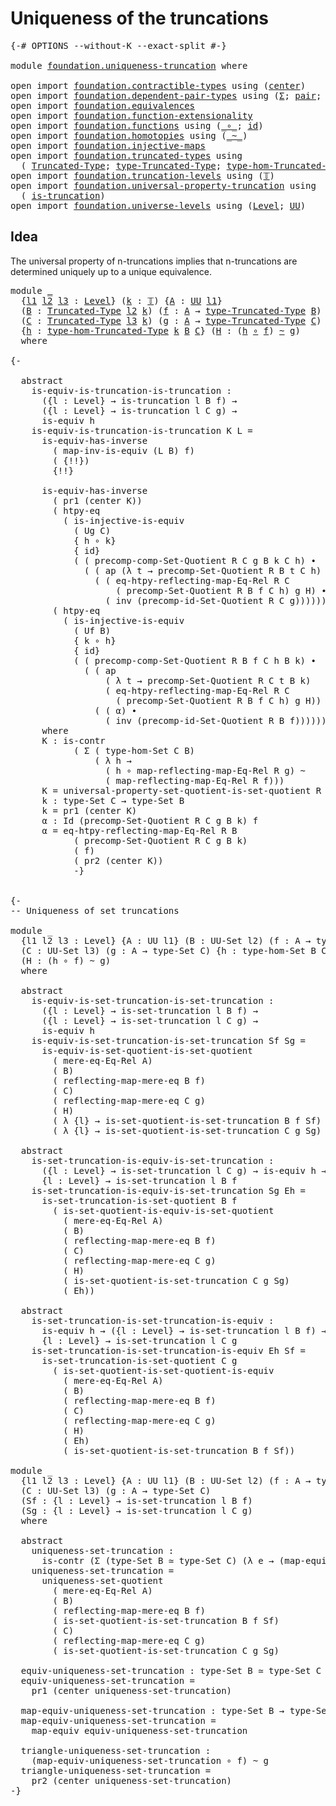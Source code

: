 # Uniqueness of the truncations

<pre class="Agda"><a id="42" class="Symbol">{-#</a> <a id="46" class="Keyword">OPTIONS</a> <a id="54" class="Pragma">--without-K</a> <a id="66" class="Pragma">--exact-split</a> <a id="80" class="Symbol">#-}</a>

<a id="85" class="Keyword">module</a> <a id="92" href="foundation.uniqueness-truncation.html" class="Module">foundation.uniqueness-truncation</a> <a id="125" class="Keyword">where</a>

<a id="132" class="Keyword">open</a> <a id="137" class="Keyword">import</a> <a id="144" href="foundation.contractible-types.html" class="Module">foundation.contractible-types</a> <a id="174" class="Keyword">using</a> <a id="180" class="Symbol">(</a><a id="181" href="foundation-core.contractible-types.html#1098" class="Function">center</a><a id="187" class="Symbol">)</a>
<a id="189" class="Keyword">open</a> <a id="194" class="Keyword">import</a> <a id="201" href="foundation.dependent-pair-types.html" class="Module">foundation.dependent-pair-types</a> <a id="233" class="Keyword">using</a> <a id="239" class="Symbol">(</a><a id="240" href="foundation-core.dependent-pair-types.html#515" class="Record">Σ</a><a id="241" class="Symbol">;</a> <a id="243" href="foundation-core.dependent-pair-types.html#588" class="InductiveConstructor">pair</a><a id="247" class="Symbol">;</a> <a id="249" href="foundation-core.dependent-pair-types.html#605" class="Field">pr1</a><a id="252" class="Symbol">;</a> <a id="254" href="foundation-core.dependent-pair-types.html#617" class="Field">pr2</a><a id="257" class="Symbol">)</a>
<a id="259" class="Keyword">open</a> <a id="264" class="Keyword">import</a> <a id="271" href="foundation.equivalences.html" class="Module">foundation.equivalences</a>
<a id="295" class="Keyword">open</a> <a id="300" class="Keyword">import</a> <a id="307" href="foundation.function-extensionality.html" class="Module">foundation.function-extensionality</a>
<a id="342" class="Keyword">open</a> <a id="347" class="Keyword">import</a> <a id="354" href="foundation.functions.html" class="Module">foundation.functions</a> <a id="375" class="Keyword">using</a> <a id="381" class="Symbol">(</a><a id="382" href="foundation-core.functions.html#420" class="Function Operator">_∘_</a><a id="385" class="Symbol">;</a> <a id="387" href="foundation-core.functions.html#322" class="Function">id</a><a id="389" class="Symbol">)</a>
<a id="391" class="Keyword">open</a> <a id="396" class="Keyword">import</a> <a id="403" href="foundation.homotopies.html" class="Module">foundation.homotopies</a> <a id="425" class="Keyword">using</a> <a id="431" class="Symbol">(</a><a id="432" href="foundation-core.homotopies.html#627" class="Function Operator">_~_</a><a id="435" class="Symbol">)</a>
<a id="437" class="Keyword">open</a> <a id="442" class="Keyword">import</a> <a id="449" href="foundation.injective-maps.html" class="Module">foundation.injective-maps</a>
<a id="475" class="Keyword">open</a> <a id="480" class="Keyword">import</a> <a id="487" href="foundation.truncated-types.html" class="Module">foundation.truncated-types</a> <a id="514" class="Keyword">using</a>
  <a id="522" class="Symbol">(</a> <a id="524" href="foundation-core.truncated-types.html#1925" class="Function">Truncated-Type</a><a id="538" class="Symbol">;</a> <a id="540" href="foundation-core.truncated-types.html#2060" class="Function">type-Truncated-Type</a><a id="559" class="Symbol">;</a> <a id="561" href="foundation-core.truncated-types.html#10677" class="Function">type-hom-Truncated-Type</a><a id="584" class="Symbol">)</a>
<a id="586" class="Keyword">open</a> <a id="591" class="Keyword">import</a> <a id="598" href="foundation.truncation-levels.html" class="Module">foundation.truncation-levels</a> <a id="627" class="Keyword">using</a> <a id="633" class="Symbol">(</a><a id="634" href="foundation-core.truncation-levels.html#395" class="Datatype">𝕋</a><a id="635" class="Symbol">)</a>
<a id="637" class="Keyword">open</a> <a id="642" class="Keyword">import</a> <a id="649" href="foundation.universal-property-truncation.html" class="Module">foundation.universal-property-truncation</a> <a id="690" class="Keyword">using</a>
  <a id="698" class="Symbol">(</a> <a id="700" href="foundation.universal-property-truncation.html#1970" class="Function">is-truncation</a><a id="713" class="Symbol">)</a>
<a id="715" class="Keyword">open</a> <a id="720" class="Keyword">import</a> <a id="727" href="foundation.universe-levels.html" class="Module">foundation.universe-levels</a> <a id="754" class="Keyword">using</a> <a id="760" class="Symbol">(</a><a id="761" href="Agda.Primitive.html#597" class="Postulate">Level</a><a id="766" class="Symbol">;</a> <a id="768" href="foundation-core.universe-levels.html#235" class="Primitive">UU</a><a id="770" class="Symbol">)</a>
</pre>
## Idea

The universal property of n-truncations implies that n-truncations are determined uniquely up to a unique equivalence.

<pre class="Agda"><a id="914" class="Keyword">module</a> <a id="921" href="foundation.uniqueness-truncation.html#921" class="Module">_</a>
  <a id="925" class="Symbol">{</a><a id="926" href="foundation.uniqueness-truncation.html#926" class="Bound">l1</a> <a id="929" href="foundation.uniqueness-truncation.html#929" class="Bound">l2</a> <a id="932" href="foundation.uniqueness-truncation.html#932" class="Bound">l3</a> <a id="935" class="Symbol">:</a> <a id="937" href="Agda.Primitive.html#597" class="Postulate">Level</a><a id="942" class="Symbol">}</a> <a id="944" class="Symbol">(</a><a id="945" href="foundation.uniqueness-truncation.html#945" class="Bound">k</a> <a id="947" class="Symbol">:</a> <a id="949" href="foundation-core.truncation-levels.html#395" class="Datatype">𝕋</a><a id="950" class="Symbol">)</a> <a id="952" class="Symbol">{</a><a id="953" href="foundation.uniqueness-truncation.html#953" class="Bound">A</a> <a id="955" class="Symbol">:</a> <a id="957" href="foundation-core.universe-levels.html#235" class="Primitive">UU</a> <a id="960" href="foundation.uniqueness-truncation.html#926" class="Bound">l1</a><a id="962" class="Symbol">}</a>
  <a id="966" class="Symbol">(</a><a id="967" href="foundation.uniqueness-truncation.html#967" class="Bound">B</a> <a id="969" class="Symbol">:</a> <a id="971" href="foundation-core.truncated-types.html#1925" class="Function">Truncated-Type</a> <a id="986" href="foundation.uniqueness-truncation.html#929" class="Bound">l2</a> <a id="989" href="foundation.uniqueness-truncation.html#945" class="Bound">k</a><a id="990" class="Symbol">)</a> <a id="992" class="Symbol">(</a><a id="993" href="foundation.uniqueness-truncation.html#993" class="Bound">f</a> <a id="995" class="Symbol">:</a> <a id="997" href="foundation.uniqueness-truncation.html#953" class="Bound">A</a> <a id="999" class="Symbol">→</a> <a id="1001" href="foundation-core.truncated-types.html#2060" class="Function">type-Truncated-Type</a> <a id="1021" href="foundation.uniqueness-truncation.html#967" class="Bound">B</a><a id="1022" class="Symbol">)</a>
  <a id="1026" class="Symbol">(</a><a id="1027" href="foundation.uniqueness-truncation.html#1027" class="Bound">C</a> <a id="1029" class="Symbol">:</a> <a id="1031" href="foundation-core.truncated-types.html#1925" class="Function">Truncated-Type</a> <a id="1046" href="foundation.uniqueness-truncation.html#932" class="Bound">l3</a> <a id="1049" href="foundation.uniqueness-truncation.html#945" class="Bound">k</a><a id="1050" class="Symbol">)</a> <a id="1052" class="Symbol">(</a><a id="1053" href="foundation.uniqueness-truncation.html#1053" class="Bound">g</a> <a id="1055" class="Symbol">:</a> <a id="1057" href="foundation.uniqueness-truncation.html#953" class="Bound">A</a> <a id="1059" class="Symbol">→</a> <a id="1061" href="foundation-core.truncated-types.html#2060" class="Function">type-Truncated-Type</a> <a id="1081" href="foundation.uniqueness-truncation.html#1027" class="Bound">C</a><a id="1082" class="Symbol">)</a>
  <a id="1086" class="Symbol">{</a><a id="1087" href="foundation.uniqueness-truncation.html#1087" class="Bound">h</a> <a id="1089" class="Symbol">:</a> <a id="1091" href="foundation-core.truncated-types.html#10677" class="Function">type-hom-Truncated-Type</a> <a id="1115" href="foundation.uniqueness-truncation.html#945" class="Bound">k</a> <a id="1117" href="foundation.uniqueness-truncation.html#967" class="Bound">B</a> <a id="1119" href="foundation.uniqueness-truncation.html#1027" class="Bound">C</a><a id="1120" class="Symbol">}</a> <a id="1122" class="Symbol">(</a><a id="1123" href="foundation.uniqueness-truncation.html#1123" class="Bound">H</a> <a id="1125" class="Symbol">:</a> <a id="1127" class="Symbol">(</a><a id="1128" href="foundation.uniqueness-truncation.html#1087" class="Bound">h</a> <a id="1130" href="foundation-core.functions.html#420" class="Function Operator">∘</a> <a id="1132" href="foundation.uniqueness-truncation.html#993" class="Bound">f</a><a id="1133" class="Symbol">)</a> <a id="1135" href="foundation-core.homotopies.html#627" class="Function Operator">~</a> <a id="1137" href="foundation.uniqueness-truncation.html#1053" class="Bound">g</a><a id="1138" class="Symbol">)</a>
  <a id="1142" class="Keyword">where</a>

<a id="1149" class="Comment">{-

  abstract
    is-equiv-is-truncation-is-truncation :
      ({l : Level} → is-truncation l B f) →
      ({l : Level} → is-truncation l C g) →
      is-equiv h
    is-equiv-is-truncation-is-truncation K L =
      is-equiv-has-inverse
        ( map-inv-is-equiv (L B) f)
        ( {!!})
        {!!}

      is-equiv-has-inverse 
        ( pr1 (center K))
        ( htpy-eq
          ( is-injective-is-equiv
            ( Ug C)
            { h ∘ k}
            { id}
            ( ( precomp-comp-Set-Quotient R C g B k C h) ∙
              ( ( ap (λ t → precomp-Set-Quotient R B t C h) α) ∙
                ( ( eq-htpy-reflecting-map-Eq-Rel R C
                    ( precomp-Set-Quotient R B f C h) g H) ∙
                  ( inv (precomp-id-Set-Quotient R C g)))))))
        ( htpy-eq
          ( is-injective-is-equiv
            ( Uf B)
            { k ∘ h}
            { id}
            ( ( precomp-comp-Set-Quotient R B f C h B k) ∙
              ( ( ap
                  ( λ t → precomp-Set-Quotient R C t B k)
                  ( eq-htpy-reflecting-map-Eq-Rel R C
                    ( precomp-Set-Quotient R B f C h) g H)) ∙
                ( ( α) ∙
                  ( inv (precomp-id-Set-Quotient R B f)))))))
      where
      K : is-contr
            ( Σ ( type-hom-Set C B)
                ( λ h →
                  ( h ∘ map-reflecting-map-Eq-Rel R g) ~
                  ( map-reflecting-map-Eq-Rel R f)))
      K = universal-property-set-quotient-is-set-quotient R C g Ug B f
      k : type-Set C → type-Set B
      k = pr1 (center K)
      α : Id (precomp-Set-Quotient R C g B k) f
      α = eq-htpy-reflecting-map-Eq-Rel R B
            ( precomp-Set-Quotient R C g B k)
            ( f)
            ( pr2 (center K))
            -}</a>

  
<a id="2905" class="Comment">{-
-- Uniqueness of set truncations

module _
  {l1 l2 l3 : Level} {A : UU l1} (B : UU-Set l2) (f : A → type-Set B)
  (C : UU-Set l3) (g : A → type-Set C) {h : type-hom-Set B C}
  (H : (h ∘ f) ~ g)
  where

  abstract
    is-equiv-is-set-truncation-is-set-truncation :
      ({l : Level} → is-set-truncation l B f) →
      ({l : Level} → is-set-truncation l C g) →
      is-equiv h
    is-equiv-is-set-truncation-is-set-truncation Sf Sg =
      is-equiv-is-set-quotient-is-set-quotient
        ( mere-eq-Eq-Rel A)
        ( B)
        ( reflecting-map-mere-eq B f)
        ( C)
        ( reflecting-map-mere-eq C g)
        ( H)
        ( λ {l} → is-set-quotient-is-set-truncation B f Sf)
        ( λ {l} → is-set-quotient-is-set-truncation C g Sg)

  abstract
    is-set-truncation-is-equiv-is-set-truncation :
      ({l : Level} → is-set-truncation l C g) → is-equiv h → 
      {l : Level} → is-set-truncation l B f
    is-set-truncation-is-equiv-is-set-truncation Sg Eh =
      is-set-truncation-is-set-quotient B f
        ( is-set-quotient-is-equiv-is-set-quotient
          ( mere-eq-Eq-Rel A)
          ( B)
          ( reflecting-map-mere-eq B f)
          ( C)
          ( reflecting-map-mere-eq C g)
          ( H)
          ( is-set-quotient-is-set-truncation C g Sg)
          ( Eh))

  abstract
    is-set-truncation-is-set-truncation-is-equiv :
      is-equiv h → ({l : Level} → is-set-truncation l B f) →
      {l : Level} → is-set-truncation l C g
    is-set-truncation-is-set-truncation-is-equiv Eh Sf =
      is-set-truncation-is-set-quotient C g
        ( is-set-quotient-is-set-quotient-is-equiv
          ( mere-eq-Eq-Rel A)
          ( B)
          ( reflecting-map-mere-eq B f)
          ( C)
          ( reflecting-map-mere-eq C g)
          ( H)
          ( Eh)
          ( is-set-quotient-is-set-truncation B f Sf))

module _
  {l1 l2 l3 : Level} {A : UU l1} (B : UU-Set l2) (f : A → type-Set B)
  (C : UU-Set l3) (g : A → type-Set C)
  (Sf : {l : Level} → is-set-truncation l B f)
  (Sg : {l : Level} → is-set-truncation l C g)
  where

  abstract
    uniqueness-set-truncation :
      is-contr (Σ (type-Set B ≃ type-Set C) (λ e → (map-equiv e ∘ f) ~ g))
    uniqueness-set-truncation =
      uniqueness-set-quotient
        ( mere-eq-Eq-Rel A)
        ( B)
        ( reflecting-map-mere-eq B f)
        ( is-set-quotient-is-set-truncation B f Sf)
        ( C)
        ( reflecting-map-mere-eq C g)
        ( is-set-quotient-is-set-truncation C g Sg)
  
  equiv-uniqueness-set-truncation : type-Set B ≃ type-Set C
  equiv-uniqueness-set-truncation =
    pr1 (center uniqueness-set-truncation)

  map-equiv-uniqueness-set-truncation : type-Set B → type-Set C
  map-equiv-uniqueness-set-truncation =
    map-equiv equiv-uniqueness-set-truncation

  triangle-uniqueness-set-truncation :
    (map-equiv-uniqueness-set-truncation ∘ f) ~ g
  triangle-uniqueness-set-truncation =
    pr2 (center uniqueness-set-truncation)
-}</a>
</pre>
